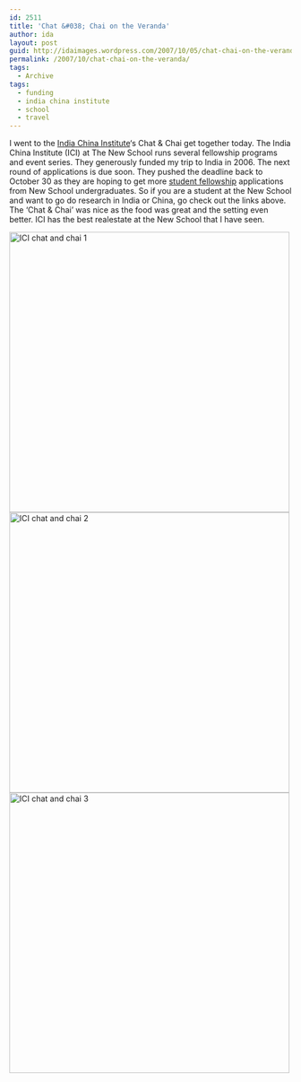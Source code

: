 ```yaml
---
id: 2511
title: 'Chat &#038; Chai on the Veranda'
author: ida
layout: post
guid: http://idaimages.wordpress.com/2007/10/05/chat-chai-on-the-veranda/
permalink: /2007/10/chat-chai-on-the-veranda/
tags:
  - Archive
tags:
  - funding
  - india china institute
  - school
  - travel
---
```

I went to the <a href="http://indiachina.newschool.edu/default.aspx" target="_blank">India China Institute</a>&#8216;s Chat & Chai get together today. The India China Institute (ICI) at The New School runs several fellowship programs and event series. They generously funded my trip to India in 2006. The next round of applications is due soon. They pushed the deadline back to October 30 as they are hoping to get more <a href="http://indiachina.newschool.edu/icifellows/student_howtoapply.aspx" target="_blank">student fellowship</a> applications from New School undergraduates. So if you are a student at the New School and want to go do research in India or China, go check out the links above. The &#8216;Chat & Chai&#8217; was nice as the food was great and the setting even better. ICI has the best realestate at the New School that I have seen.

<img src="http://idaimages.files.wordpress.com/2007/10/07-10-04ici02.JPG" alt="ICI chat and chai 1" width="500" />

<img src="http://idaimages.files.wordpress.com/2007/10/07-10-04ici05.JPG" alt="ICI chat and chai 2" width="500" />

<img src="http://idaimages.files.wordpress.com/2007/10/07-10-04ici09.JPG" alt="ICI chat and chai 3" width="500" />